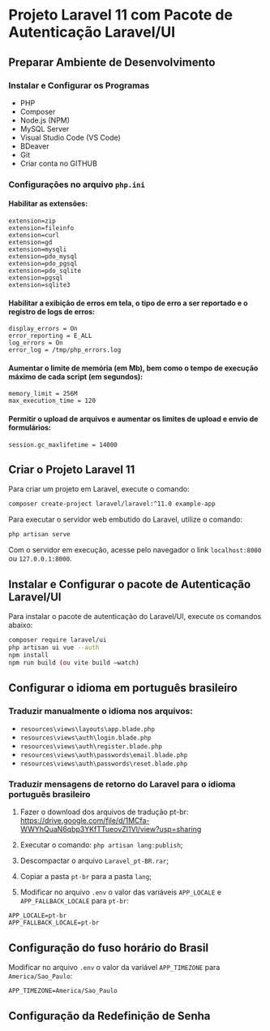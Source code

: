 # Projeto Laravel 11 com Pacote de Autenticação Laravel/UI

## Preparar Ambiente de Desenvolvimento

### Instalar e Configurar os Programas

- PHP
- Composer
- Node.js (NPM)
- MySQL Server
- Visual Studio Code (VS Code)
- BDeaver
- Git
- Criar conta no GITHUB

### Configurações no arquivo `php.ini`

#### Habilitar as extensões:

```
extension=zip
extension=fileinfo
extension=curl
extension=gd
extension=mysqli
extension=pdo_mysql
extension=pdo_pgsql
extension=pdo_sqlite
extension=pgsql
extension=sqlite3
```

#### Habilitar a exibição de erros em tela, o tipo de erro a ser reportado e o registro de logs de erros:

```
display_errors = On
error_reporting = E_ALL
log_errors = On
error_log = /tmp/php_errors.log
```

#### Aumentar o limite de memória (em Mb), bem como o tempo de execução máximo de cada script (em segundos):

```
memory_limit = 256M
max_execution_time = 120
```

#### Permitir o upload de arquivos e aumentar os limites de upload e envio de formulários:

```
session.gc_maxlifetime = 14000
```

## Criar o Projeto Laravel 11

Para criar um projeto em Laravel, execute o comando:

```bash
composer create-project laravel/laravel:^11.0 example-app
```

Para executar o servidor web embutido do Laravel, utilize o comando:

```bash
php artisan serve
```

Com o servidor em execução, acesse pelo navegador o link  `localhost:8000` ou `127.0.0.1:8000`.

## Instalar e Configurar o pacote de Autenticação Laravel/UI

Para instalar o pacote de autenticação do Laravel/UI, execute os comandos abaixo:

```bash
composer require laravel/ui
php artisan ui vue --auth
npm install
npm run build (ou vite build –watch)
```

## Configurar o idioma em português brasileiro

### Traduzir manualmente o idioma nos arquivos:

- `resources\views\layouts\app.blade.php`
- `resources\views\auth\login.blade.php`
- `resources\views\auth\register.blade.php`
- `resources\views\auth\passwords\email.blade.php`
- `resources\views\auth\passwords\reset.blade.php`

### Traduzir mensagens de retorno do Laravel para o idioma português brasileiro

1. Fazer o download dos arquivos de tradução pt-br:
https://drive.google.com/file/d/1MCfa-WWYhQuaN6qbp3YKfTTueovZI1Vl/view?usp=sharing

2. Executar o comando: `php artisan lang:publish`;

3. Descompactar o arquivo `Laravel_pt-BR.rar`;

4. Copiar a pasta `pt-br` para a pasta `lang`;

5. Modificar no arquivo `.env` o valor das variáveis `APP_LOCALE` e `APP_FALLBACK_LOCALE` para `pt-br`: 

```
APP_LOCALE=pt-br
APP_FALLBACK_LOCALE=pt-br
```

##  Configuração do fuso horário do Brasil

Modificar no arquivo `.env` o valor da variável `APP_TIMEZONE` para `America/Sao_Paulo`: 

```
APP_TIMEZONE=America/Sao_Paulo
```

## Configuração da Redefinição de Senha